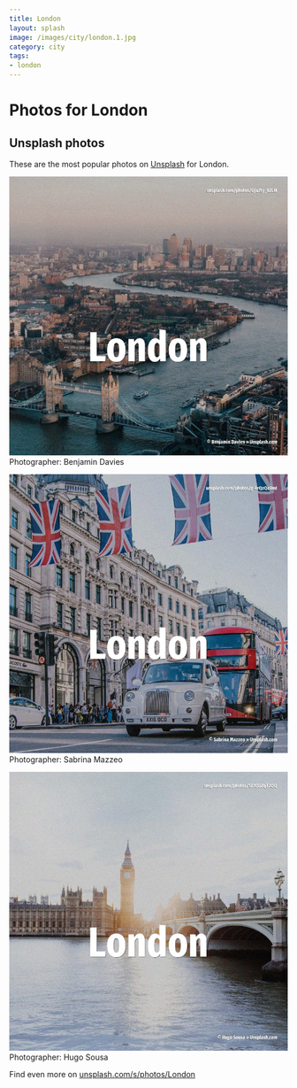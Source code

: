 ```yaml
---
title: London
layout: splash
image: /images/city/london.1.jpg
category: city
tags:
- london
---
```

# Photos for London
 
## Unsplash photos
These are the most popular photos on [Unsplash](https://unsplash.com) for London.
 
![London](/images/city/london.1.jpg)
Photographer:  Benjamin Davies
 
![London](/images/city/london.2.jpg)
Photographer:  Sabrina Mazzeo
 
![London](/images/city/london.3.jpg)
Photographer:  Hugo Sousa
 
Find even more on [unsplash.com/s/photos/London](https://unsplash.com/s/photos/London)
 
